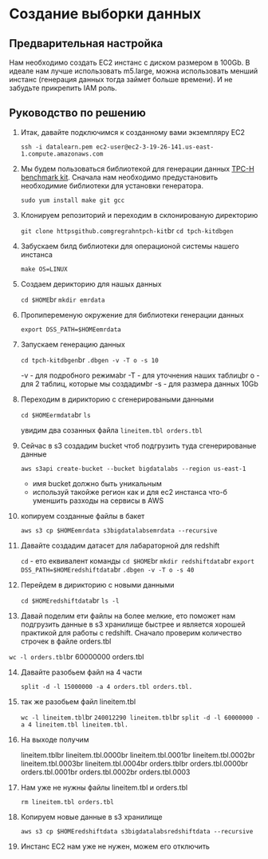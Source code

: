 # Создание выборки данных

## Предварительная настройка

Нам необходимо создать EC2 инстанс с диском размером в 100Gb. В идеале нам лучше использовать m5.large, можна использовать менший инстанс (генерация данных тогда займет больше времени). И не забудьте прикрепить IAM роль.

## Руководство по решению

1. Итак, давайте подключимся к созданному вами экземпляру EC2
    
    ``ssh -i datalearn.pem ec2-user@ec2-3-19-26-141.us-east-1.compute.amazonaws.com``

2. Мы будем пользоваться библиотекой для генерации данных [TPC-H benchmark kit](httpsgithub.comgregrahntpch-kit). Сначала нам необходимо предустановить необходимие библиотеки для установки генератора.
    
    ``sudo yum install make git gcc``

3. Клонируем репозиторий и переходим в склонированую директорию
    
    ``git clone httpsgithub.comgregrahntpch-kit``br
    ``cd tpch-kitdbgen``

4. Забускаем билд библиотеки для операционой системы нашего инстанса
    
    ``make OS=LINUX``

5. Создаем дерикторию для нашых данных 
    
    ``cd $HOME``br
    ``mkdir emrdata``

6. Пропипеременую окружение для библиотеки генерации данных
    
    ``export DSS_PATH=$HOMEemrdata``

7. Запускаем генерацию  данных
    
    ``cd tpch-kitdbgen``br
    ``.dbgen -v -T o -s 10``

    -v - для подробного режимаbr
    -T - для уточнения наших таблицbr
    o - для 2 таблиц, которые мы создадимbr
    -s - для размера данных 10Gb

8. Переходим в дирикторию с сгенерироваными данными
    
    ``cd $HOMEermdata``br
    ``ls``
   
    увидим два созанных файла ``lineitem.tbl orders.tbl``

9. Сейчас в s3 создадим bucket чтоб подгрузить туда сгенерированые данные

    ``aws s3api create-bucket --bucket bigdatalabs --region us-east-1``
    - имя bucket должно быть уникальным
    - используй такойже регион как и для ec2 инстанса что-б уменшить разходы на сервисы в AWS

10. копируем созданные файлы в бакет

    ``aws s3 cp $HOMEemrdata s3bigdatalabsemrdata --recursive``

11. Давайте создадим датасет для лабараторной для redshift

    ``cd`` - ето еквивалент команды ``cd $HOME``br
    ``mkdir redshiftdata``br
    ``export DSS_PATH=$HOMEredshiftdata``br
    ``.dbgen -v -T o -s 40``

12. Перейдем в дирикторию с новыми данными

    ``cd $HOMEredshiftdata``br
    ``ls -l``
    
13. Давай поделим ети файлы на более мелкие, ето поможет нам подгрузить данные в s3 хранилище быстрее и является хорошей практикой для работы с redshift. Сначало проверим количество строчек в файле orders.tbl

   ``wc -l orders.tbl``br
     60000000 orders.tbl

14. Давайте разобьем файл на 4 части
    
    ``split -d -l 15000000 -a 4 orders.tbl orders.tbl.``

15. так же разобьем файл lineitem.tbl

    ``wc -l lineitem.tbl``br
    ``240012290 lineitem.tbl``br
    ``split -d -l 60000000 -a 4 lineitem.tbl lineitem.tbl.``

16. На выходе получим

    lineitem.tblbr
    lineitem.tbl.0000br
    lineitem.tbl.0001br
    lineitem.tbl.0002br
    lineitem.tbl.0003br
    lineitem.tbl.0004br
    orders.tblbr
    orders.tbl.0000br
    orders.tbl.0001br
    orders.tbl.0002br
    orders.tbl.0003

17. Нам уже не нужны файлы lineitem.tbl и orders.tbl

    ``rm lineitem.tbl orders.tbl``

18. Копируем новые данные в s3 хранилище

    ``aws s3 cp $HOMEredshiftdata s3bigdatalabsredshiftdata --recursive``

19. Инстанс EC2 нам уже не нужен, можем его отключить